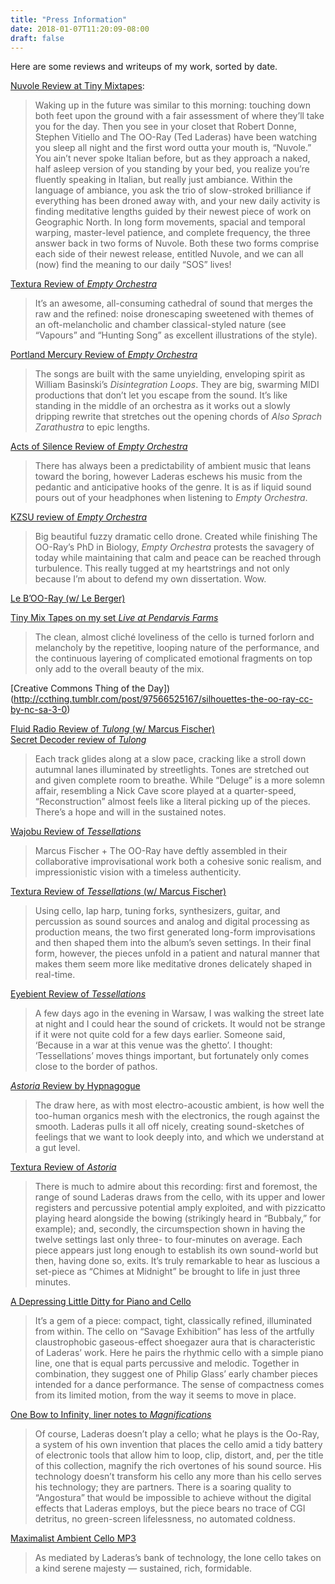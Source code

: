 ```yaml
---
title: "Press Information"
date: 2018-01-07T11:20:09-08:00
draft: false
---
```


<p>Here are some reviews and writeups of my work, sorted by date.</p>

[Nuvole Review at Tiny Mixtapes](https://www.tinymixtapes.com/chocolate-grinder/premiere-robert-donne-stephen-vitiello-and-oo-ray-ted-laderas-nuvole):

<blockquote>
Waking up in the future was similar to this morning: touching down both feet upon the ground with a fair assessment of where they’ll take you for the day. Then you see in your closet that Robert Donne, Stephen Vitiello and The OO-Ray (Ted Laderas) have been watching you sleep all night and the first word outta your mouth is, “Nuvole.” You ain’t never spoke Italian before, but as they approach a naked, half asleep version of you standing by your bed, you realize you’re fluently speaking in Italian, but really just ambiance. Within the language of ambiance, you ask the trio of slow-stroked brilliance if everything has been droned away with, and your new daily activity is finding meditative lengths guided by their newest piece of work on Geographic North. In long form movements, spacial and temporal warping, master-level patience, and complete frequency, the three answer back in two forms of Nuvole. Both these two forms comprise each side of their newest release, entitled Nuvole, and we can all (now) find the meaning to our daily “SOS” lives!
</blockquote>

<p><a href="http://www.textura.org/reviews/ooray_emptyorchestra.htm">Textura Review of <em>Empty Orchestra</em></a></p>
<blockquote>
<p>It&rsquo;s an awesome, all-consuming cathedral of sound that merges the raw and the refined: noise dronescaping sweetened with themes of an oft-melancholic and chamber classical-styled nature (see “Vapours” and “Hunting Song” as excellent illustrations of the style).</p>
</blockquote>
<p><a href="http://www.portlandmercury.com/portland/the-oo-ray-and-brumes/Event?oid=15325991">Portland Mercury Review of <em>Empty Orchestra</em></a></p>
<blockquote>
<p>The songs are built with the same unyielding, enveloping spirit as William Basinski&rsquo;s <em>Disintegration Loops</em>. They are big, swarming MIDI productions that don&rsquo;t let you escape from the sound. It&rsquo;s like standing in the middle of an orchestra as it works out a slowly dripping rewrite that stretches out the opening chords of <em>Also Sprach Zarathustra</em> to epic lengths.</p>
</blockquote>
<p><a href="http://www.actsofsilence.com/album-review/liquid-sound/">Acts of Silence Review of <em>Empty Orchestra</em></a></p>
<blockquote>
<p>There has always been a predictability of ambient music that leans toward the boring, however Laderas eschews his music from the pedantic and anticipative hooks of the genre. It is as if liquid sound pours out of your headphones when listening to <em>Empty Orchestra</em>.</p>
</blockquote>
<p><a href="http://zookeeper.stanford.edu/index.php?action=viewRecentReview&amp;tag=1074978">KZSU review of <em>Empty Orchestra</em></a></p>
<blockquote>
<p>Big beautiful fuzzy dramatic cello drone. Created while finishing The OO-Ray’s PhD in Biology, <em>Empty Orchestra</em> protests the savagery of today while maintaining that calm and peace can be reached through turbulence. This really tugged at my heartstrings and not only because I’m about to defend my own dissertation. Wow.</p>
</blockquote>
<p><a href="http://www.ambientexotica.com/ambrev322_lebooray_v/">Le B’OO-Ray (w/ Le Berger)</a> </p>
<p><a href="http://www.tinymixtapes.com/chocolate-grinder/listen-oo-ray-scenes-from-a-wedding-live-at-pendarvis-farms-8-17-13">Tiny Mix Tapes on my set <em>Live at Pendarvis Farms</em></a> </p>
<blockquote>
<p>The clean, almost cliché loveliness of the cello is turned forlorn and melancholy by the repetitive, looping nature of the performance, and the continuous layering of complicated emotional fragments on top only add to the overall beauty of the mix.</p>
</blockquote>
<p>[Creative Commons Thing of the Day])(<a href="http://ccthing.tumblr.com/post/97566525167/silhouettes-the-oo-ray-cc-by-nc-sa-3-0">http://ccthing.tumblr.com/post/97566525167/silhouettes-the-oo-ray-cc-by-nc-sa-3-0</a>) </p>
<p><a href="http://www.fluid-radio.co.uk/2014/02/m-fischer-the-oo-ray/">Fluid Radio Review of <em>Tulong</em> (w/ Marcus Fischer)</a><br/><a href="http://www.secretdecoder.net/blog/2014/01/29/marcus-fischer-the-oo-ray-tulong/">Secret Decoder review of <em>Tulong</em></a> </p>
<blockquote>
<p>Each track glides along at a slow pace, cracking like a stroll down autumnal lanes illuminated by streetlights. Tones are stretched out and given complete room to breathe. While “Deluge” is a more solemn affair, resembling a Nick Cave score played at a quarter-speed, “Reconstruction” almost feels like a literal picking up of the pieces. There’s a hope and will in the sustained notes.</p>
</blockquote>
<p><a href="http://wajobu.com/2012/09/18/marcus-fischer-the-oo-ray-tessellations/">Wajobu Review of <em>Tessellations</em></a></p>
<blockquote>
<p>Marcus Fischer + The OO-Ray have deftly assembled in their collaborative improvisational work both a cohesive sonic realism, and impressionistic vision with a timeless authenticity.</p>
</blockquote>
<p><a href="http://textura.org/reviews/fischer_ooray.htm">Textura Review of <em>Tessellations</em> (w/ Marcus Fischer)</a></p>
<blockquote>
<p>Using cello, lap harp, tuning forks, synthesizers, guitar, and percussion as sound sources and analog and digital processing as production means, the two first generated long-form improvisations and then shaped them into the album&rsquo;s seven settings. In their final form, however, the pieces unfold in a patient and natural manner that makes them seem more like meditative drones delicately shaped in real-time.</p>
</blockquote>
<p><a href="http://eyebient.tumblr.com/post/32938423458/marcus-fischer-the-oo-ray-tessellations">Eyebient Review of <em>Tessellations</em></a></p>
<blockquote>
<p>A few days ago in the evening in Warsaw, I was walking the street late at night and I could hear the sound of crickets. It would not be strange if it were not quite cold for a few days earlier. Someone said, ‘Because in a war at this venue was the ghetto’. I thought: &lsquo;Tessellations’ moves things important, but fortunately only comes close to the border of pathos.</p>
</blockquote>
<p><a href="http://hypnagogue.net/2011/12/14/the-oo-ray-astoria/"><em>Astoria</em> Review by Hypnagogue</a></p>
<blockquote>
<p>The draw here, as with most electro-acoustic ambient, is how well the too-human organics mesh with the electronics, the rough against the smooth. Laderas pulls it all off nicely, creating sound-sketches of feelings that we want to look deeply into, and which we understand at a gut level.</p>
</blockquote>
<p><a href="http://www.textura.org/reviews/ooray_astoria.htm">Textura Review of <em>Astoria</em></a></p>
<blockquote>
<p>There is much to admire about this recording: first and foremost, the range of sound Laderas draws from the cello, with its upper and lower registers and percussive potential amply exploited, and with pizzicatto playing heard alongside the bowing (strikingly heard in “Bubbaly,” for example); and, secondly, the circumspection shown in having the twelve settings last only three- to four-minutes on average. Each piece appears just long enough to establish its own sound-world but then, having done so, exits. It&rsquo;s truly remarkable to hear as luscious a set-piece as “Chimes at Midnight” be brought to life in just three minutes.</p>
</blockquote>
<p><a href="http://disquiet.com/2011/02/06/laderas-ted-piano-cello-15people/">A Depressing Little Ditty for Piano and Cello</a></p>
<blockquote>
<p>It’s a gem of a piece: compact, tight, classically refined, illuminated from within. The cello on “Savage Exhibition” has less of the artfully claustrophobic gaseous-effect shoegazer aura that is characteristic of Laderas’ work. Here he pairs the rhythmic cello with a simple piano line, one that is equal parts percussive and melodic. Together in combination, they suggest one of Philip Glass’ early chamber pieces intended for a dance performance. The sense of compactness comes from its limited motion, from the way it seems to move in place.</p>
</blockquote>
<p><a href="http://disquiet.com/2009/07/08/oo-ray-laderas-magnifications/">One Bow to Infinity, liner notes to <em>Magnifications</em></a></p>
<blockquote>
<p>Of course, Laderas doesn’t play a cello; what he plays is the Oo-Ray, a system of his own invention that places the cello amid a tidy battery of electronic tools that allow him to loop, clip, distort, and, per the title of this collection, magnify the rich overtones of his sound source. His technology doesn’t transform his cello any more than his cello serves his technology; they are partners. There is a soaring quality to “Angostura” that would be impossible to achieve without the digital effects that Laderas employs, but the piece bears no trace of CGI detritus, no green-screen lifelessness, no automated coldness.</p>
</blockquote>
<p><a href="http://disquiet.com/2008/09/02/maximalist-ambient-cello-mp3/">Maximalist Ambient Cello MP3</a></p>
<blockquote>
<p>As mediated by Laderas’s bank of technology, the lone cello takes on a kind serene majesty — sustained, rich, formidable.</p>
</blockquote>

